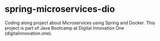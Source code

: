 # spring-microservices-dio
Coding along project about Microservices using Spring and Docker. This project is part of Java Bootcamp at Digital Innovation One (digitalinnovation.one). 
